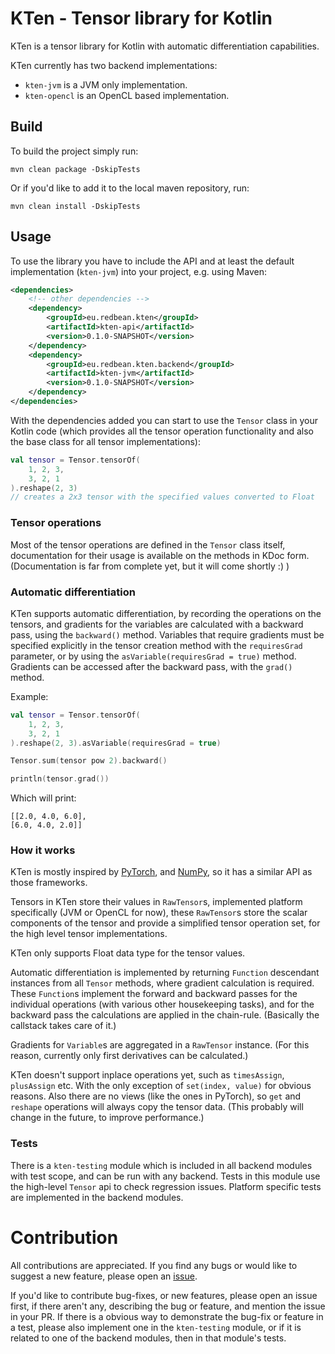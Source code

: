 # KTen - Tensor library for Kotlin

KTen is a tensor library for Kotlin with automatic differentiation capabilities. 

KTen currently has two backend implementations: 
- `kten-jvm` is a JVM only implementation.
- `kten-opencl` is an OpenCL based implementation.

## Build

To build the project simply run:

```
mvn clean package -DskipTests
```

Or if you'd like to add it to the local maven repository, run:

```
mvn clean install -DskipTests
```

## Usage

To use the library you have to include the API and at least the default implementation (`kten-jvm`) into your project, e.g. using Maven:

```xml
<dependencies>
    <!-- other dependencies -->
    <dependency>
        <groupId>eu.redbean.kten</groupId>
        <artifactId>kten-api</artifactId>
        <version>0.1.0-SNAPSHOT</version>
    </dependency>
    <dependency>
        <groupId>eu.redbean.kten.backend</groupId>
        <artifactId>kten-jvm</artifactId>
        <version>0.1.0-SNAPSHOT</version>
    </dependency>
</dependencies>
```

With the dependencies added you can start to use the `Tensor` class in your Kotlin code (which provides all the tensor operation functionality and also the base class for all tensor implementations):

```kotlin
val tensor = Tensor.tensorOf(
    1, 2, 3,
    3, 2, 1
).reshape(2, 3)
// creates a 2x3 tensor with the specified values converted to Float
```

### Tensor operations

Most of the tensor operations are defined in the `Tensor` class itself, documentation for their usage is available on the methods in KDoc form.
(Documentation is far from complete yet, but it will come shortly :) )

### Automatic differentiation

KTen supports automatic differentiation, by recording the operations on the tensors, and gradients for the variables are calculated with a backward pass, using the `backward()` method. Variables that require gradients must be specified explicitly in the tensor creation method with the `requiresGrad` parameter, or by using the `asVariable(requiresGrad = true)` method. Gradients can be accessed after the backward pass, with the `grad()` method.

Example:

```kotlin
val tensor = Tensor.tensorOf(
    1, 2, 3,
    3, 2, 1
).reshape(2, 3).asVariable(requiresGrad = true)

Tensor.sum(tensor pow 2).backward()

println(tensor.grad())
```

Which will print:

```
[[2.0, 4.0, 6.0],
[6.0, 4.0, 2.0]]
```

### How it works

KTen is mostly inspired by [PyTorch](https://pytorch.org), and [NumPy](https://numpy.org), so it has a similar API as those frameworks. 

Tensors in KTen store their values in `RawTensor`s, implemented platform specifically (JVM or OpenCL for now), these `RawTensor`s store the scalar components of the tensor and provide a simplified tensor operation set, for the high level tensor implementations. 

KTen only supports Float data type for the tensor values.

Automatic differentiation is implemented by returning `Function` descendant instances from all `Tensor` methods, where gradient calculation is required. These `Function`s implement the forward and backward passes for the individual operations (with various other housekeeping tasks), and for the backward pass the calculations are applied in the chain-rule. (Basically the callstack takes care of it.)

Gradients for `Variable`s are aggregated in a `RawTensor` instance. (For this reason, currently only first derivatives can be calculated.)

KTen doesn't support inplace operations yet, such as `timesAssign`, `plusAssign` etc. With the only exception of `set(index, value)` for obvious reasons. Also there are no views (like the ones in PyTorch), so `get` and `reshape` operations will always copy the tensor data. (This probably will change in the future, to improve performance.)

### Tests

There is a `kten-testing` module which is included in all backend modules with test scope, and can be run with any backend. Tests in this module use the high-level `Tensor` api to check regression issues. Platform specific tests are implemented in the backend modules. 

# Contribution

All contributions are appreciated. If you find any bugs or would like to suggest a new feature, please open an [issue](https://github.com/konnan-team/kten/issues). 

If you'd like to contribute bug-fixes, or new features, please open an issue first, if there aren't any, describing the bug or feature, and mention the issue in your PR. If there is a obvious way to demonstrate the bug-fix or feature in a test, please also implement one in the `kten-testing` module, or if it is related to one of the backend modules, then in that module's tests. 
